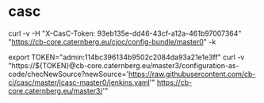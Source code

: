# casc


curl -v -H "X-CasC-Token: 93eb135e-dd46-43cf-a12a-461b97007364" "https://cb-core.caternberg.eu/cjoc/config-bundle/master0" -k


export TOKEN="admin:114bc396134b9502c2084da93a21e1e3ff"
curl -v  "https://${TOKEN}@cb-core.caternberg.eu/master3/configuration-as-code/checNewSource?newSource='https://raw.githubusercontent.com/cb-ci/casc/master/jcasc-master0/jenkins.yaml'"
https://cb-core.caternberg.eu/master3/'"